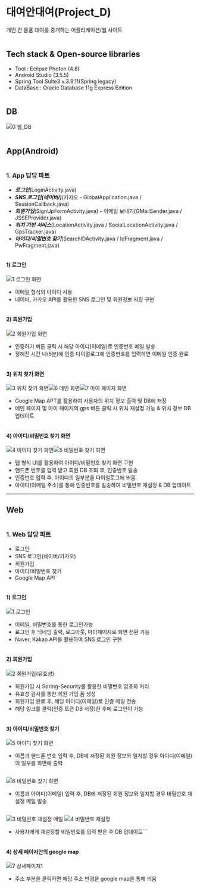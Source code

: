 # 대여안대여(Project_D)
개인 간 물품 대여를 중개하는 어플리케이션/웹 사이트
```
```
## Tech stack & Open-source libraries
* Tool : Eclipse Photon (4.8)
* Android Studio (3.5.5)
* Spring Tool Suite3 v.3.9.11(Spring legacy)
* DataBase : Oracle Database 11g Express Edition
```
```
## DB
![0 웹_DB](https://user-images.githubusercontent.com/78471888/106755655-b3465280-6671-11eb-97f5-5f1139c623ee.png)
```
```
## App(Android)
```
```
### 1. App 담당 파트
* ***로그인***(LoginActivity.java)
* ***SNS 로그인(네이버/)***(카카오 - GlobalApplication.java / SessionCallback.java)
* ***회원가입***(SignUpFormActivity.java) - 이메일 보내기(GMailSender.java / JSSEProvider.java)
* ***위치 기반 서비스***(LocationActivity.java / SocialLocationActivity.java / GpsTracker.java) 
* ***아이디/비밀번호 찾기***(SearchIDActivity.java / IdFragment.java / PwFragment.java)
```
```
#### 1) 로그인
![1 로그인 화면](https://user-images.githubusercontent.com/78471888/106757777-1cc76080-6674-11eb-8805-238930fa6146.png)
* 이메일 형식의 아이디 사용 
* 네이버, 카카오 API를 활용한 SNS 로그인 및 회원정보 저장 구현
```
```
#### 2) 회원가입
![2 회원가입 화면](https://user-images.githubusercontent.com/78471888/106758117-7af44380-6674-11eb-895d-da21dd8761eb.png)
* 인증하기 버튼 클릭 시 해당 아이디(이메일)로 인증번호 메일 발송 
* 정해진 시간 내(5분)에 인증 다이얼로그에 인증번호를 입력하면 이메일 인증 완료
```
```
#### 3) 위치 찾기 화면
![3 위치 찾기 화면](https://user-images.githubusercontent.com/78471888/106758292-b131c300-6674-11eb-939e-551255a4d22c.png)![6 메인 화면](https://user-images.githubusercontent.com/78471888/106758326-bbec5800-6674-11eb-8968-6da7a83db268.png)![7 마이 페이지 화면](https://user-images.githubusercontent.com/78471888/106758366-c4dd2980-6674-11eb-97d3-82577a33ad70.png)
* Google Map APT를 활용하여 사용자의 위치 정보 출력 및 DB에 저장
* 메인 페이지 및 마이 페이지의 gps 버튼 클릭 시 위치 재설정 가능 & 위치 정보 DB 업데이트
```
```
#### 4) 아이디/비밀번호 찾기 화면
![4 아이디 찾기 화면](https://user-images.githubusercontent.com/78471888/106759719-6ca72700-6676-11eb-9d4f-2549181aa040.png)![5 비밀번호 찾기 화면](https://user-images.githubusercontent.com/78471888/106759748-73ce3500-6676-11eb-89de-a3670cd55a4f.png)
* 탭 형식 UI를 활용하여 아이디/비밀번호 찾기 화면 구현
* 핸드폰 번호를 입력 받고 회원 DB 조회 후, 인증번호 발송
* 인증번호 입력 후, 아이디의 일부분을 다이얼로그에 띄움 
* 아이디(이메일 주소)를 통해 인증번호를 발송하여 비밀번호 재설정 & DB 업데이트

___

## Web
```
```
### 1. Web 담당 파트
* 로그인
* SNS 로그인(네이버/카카오)
* 회원가입 
* 아이디/비밀번호 찾기
* Google Map API
```
```
#### 1) 로그인
![1 로그인](https://user-images.githubusercontent.com/78471888/106760753-767d5a00-6677-11eb-8e8f-0ed14deb6e4b.png)
* 이메일, 비밀번호를 통한 로그인가능
* 로그인 후 닉네임 출력, 로그아웃, 마이페이지로 화면 전환 가능
* Naver, Kakao API를 활용하여 SNS 로그인 구현
```
```
#### 2) 회원가입
![2 회원가입(유효성)](https://user-images.githubusercontent.com/78471888/106761071-ce1bc580-6677-11eb-8126-906a2c26aeff.png)
* 회원가입 시 Spring-Security를 활용한 비밀번호 암호화 처리
* 유효성 검사를 통한 회원 가입 폼 생성
* 회원가입 완료 후, 해당 아이디(이메일)로 인증 메일 전송
* 해당 링크를 클릭(인증 토큰 DB 저장)한 후에 로그인이 가능
```
```
#### 3) 아이디/비밀번호 찾기
![5 아이디 찾기 화면](https://user-images.githubusercontent.com/78471888/106761538-43879600-6678-11eb-9879-f377f974412f.png)
* 이름과 핸드폰 번호 입력 후, DB에 저장된 회원 정보와 일치할 경우 아이디(이메일)의 일부를 화면에 출력
```
```
![6 비밀번호 찾기 화면](https://user-images.githubusercontent.com/78471888/106761676-6c0f9000-6678-11eb-8be0-dced9719d09b.png)
* 이름과 아이디(이메일) 입력 후, DB에 저장된 회원 정보와 일치할 경우 비밀번호 재설정 메일 발송
```
```
![3 비밀번호 재설정 메일](https://user-images.githubusercontent.com/78471888/106761467-310d5c80-6678-11eb-8f51-3fc3423248c8.png)
![4 비밀번호 재설정](https://user-images.githubusercontent.com/78471888/106761902-9f521f00-6678-11eb-85e9-b2236ac84af5.png)
* 사용자에게 재설정할 비밀번호를 입력 받은 후 DB 업데이트```
```
```
#### 4) 상세 페이지안의 google map
![7 상세페이지1](https://user-images.githubusercontent.com/78471888/106762149-e6d8ab00-6678-11eb-8ad6-aaf371574a41.png)
* 주소 부분을 클릭하면 해당 주소 반경을 google map을 통해 띄움













